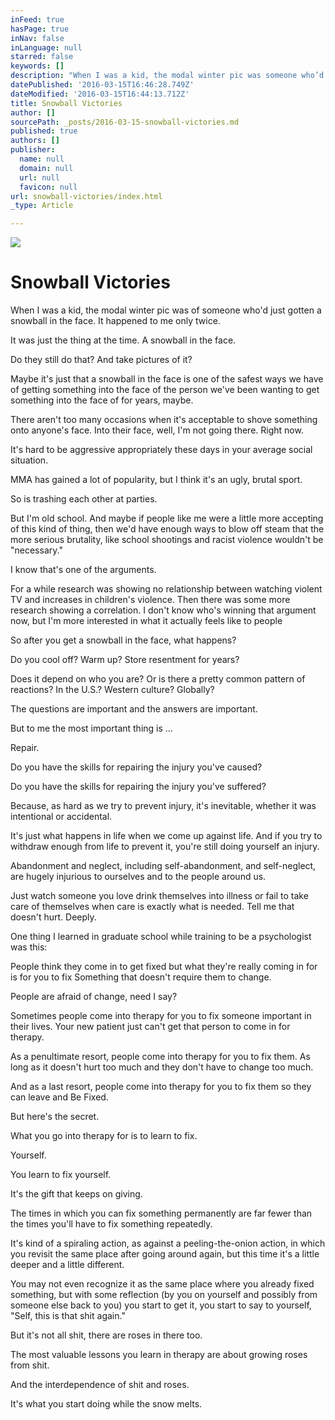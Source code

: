 ```yaml
---
inFeed: true
hasPage: true
inNav: false
inLanguage: null
starred: false
keywords: []
description: "When I was a kid, the modal winter pic was someone who’d just gotten a snowball in the face. It happened to me only twice.\_"
datePublished: '2016-03-15T16:46:28.749Z'
dateModified: '2016-03-15T16:44:13.712Z'
title: Snowball Victories
author: []
sourcePath: _posts/2016-03-15-snowball-victories.md
published: true
authors: []
publisher:
  name: null
  domain: null
  url: null
  favicon: null
url: snowball-victories/index.html
_type: Article

---
```

![](https://the-grid-user-content.s3-us-west-2.amazonaws.com/8f4ae845-04c0-49ba-a10e-93e8a6cdea02.jpg)

# Snowball Victories

When I was a kid, the modal winter pic was of someone who'd just gotten a snowball in the face. It happened to me only twice. 

It was just the thing at the time. A snowball in the face.

Do they still do that? And take pictures of it?

Maybe it's just that a snowball in the face is one of the safest ways we have of getting something into the face of the person we've been wanting to get something into the face of for years, maybe.

There aren't too many occasions when it's acceptable to shove something onto anyone's face. Into their face, well, I'm not going there. Right now.

It's hard to be aggressive appropriately these days in your average social situation. 

MMA has gained a lot of popularity, but I think it's an ugly, brutal sport.

So is trashing each other at parties.

But I'm old school. And maybe if people like me were a little more accepting of this kind of thing, then we'd have enough ways to blow off steam that the more serious brutality, like school shootings and racist violence wouldn't be "necessary."

I know that's one of the arguments.

For a while research was showing no relationship between watching violent TV and increases in children's violence. Then there was some more research showing a correlation. I don't know who's winning that argument now, but I'm more interested in what it actually feels like to people

So after you get a snowball in the face, what happens?

Do you cool off? Warm up? Store resentment for years?

Does it depend on who you are? Or is there a pretty common pattern of reactions? In the U.S.? Western culture? Globally?

The questions are important and the answers are important.

But to me the most important thing is ...

Repair.

Do you have the skills for repairing the injury you've caused?

Do you have the skills for repairing the injury you've suffered?

Because, as hard as we try to prevent injury, it's inevitable, whether it was intentional or accidental.

It's just what happens in life when we come up against life. And if you try to withdraw enough from life to prevent it, you're still doing yourself an injury.

Abandonment and neglect, including self-abandonment, and self-neglect, are hugely injurious to ourselves and to the people around us.

Just watch someone you love drink themselves into illness or fail to take care of themselves when care is exactly what is needed. Tell me that doesn't hurt. Deeply.

One thing I learned in graduate school while training to be a psychologist was this: 

People think they come in to get fixed but what they're really coming in for is for you to fix Something that doesn't require them to change.

People are afraid of change, need I say?

Sometimes people come into therapy for you to fix someone important in their lives. Your new patient just can't get that person to come in for therapy.

As a penultimate resort, people come into therapy for you to fix them. As long as it doesn't hurt too much and they don't have to change too much.

And as a last resort, people come into therapy for you to fix them so they can leave and Be Fixed.

But here's the secret.

What you go into therapy for is to learn to fix.

Yourself.

You learn to fix yourself.

It's the gift that keeps on giving.

The times in which you can fix something permanently are far fewer than the times you'll have to fix something repeatedly.

It's kind of a spiraling action, as against a peeling-the-onion action, in which you revisit the same place after going around again, but this time it's a little deeper and a little different.

You may not even recognize it as the same place where you already fixed something, but with some reflection (by you on yourself and possibly from someone else back to you) you start to get it, you start to say to yourself, "Self, this is that shit again."

But it's not all shit, there are roses in there too.

The most valuable lessons you learn in therapy are about growing roses from shit.

And the interdependence of shit and roses.

It's what you start doing while the snow melts.